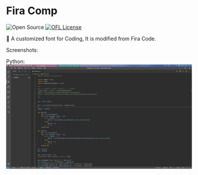 # Fira Comp

![Open Source](https://github.com/ConAntares/Temples/blob/master/Attachments/OpenSource.svg)
[![OFL License](https://github.com/ConAntares/Temples/blob/master/Attachments/LicenseOFL.svg)](https://opensource.org/licenses/OFL-1.1)

:tada: A customized font for Coding, It is modified from Fira Code.

Screenshots:

Python:  
![Python](https://raw.githubusercontent.com/Photonico/Fira_Comp/master/Screenshots/Python.png)
